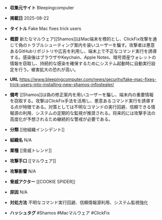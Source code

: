 - **収集元サイト**
Bleepingcomputer

- **掲載日**
2025-08-22

- **タイトル**
Fake Mac fixes trick users

- **概要**
新たなマルウェア[[Shamos]]はMac端末を標的とし、ClickFix攻撃を通じて偽のトラブルシューティング案内を装いユーザーを騙す。攻撃者は悪意あるGitHubリポジトリや広告を利用し、端末上で不正なコマンド実行を誘導する。感染後はブラウザやKeychain、Apple Notes、暗号資産ウォレットの情報を窃取し、持続的な感染を確保するためにシステム起動時に自動実行設定を行う。被害拡大の恐れが高い。

- **URL**
https://www.bleepingcomputer.com/news/security/fake-mac-fixes-trick-users-into-installing-new-shamos-infostealer/

- **備考**
[[Shamos]]は偽の修正案内を用いユーザーを騙し、端末内の重要情報を窃取する。攻撃はClickFix手法を活用し、悪意あるコマンド実行を誘導する点が特徴である。対策としては不明なコマンドの実行回避、信頼できる情報源の利用、システムの定期的な監視が推奨される。将来的には攻撃手法の高度化が予想されるため継続的な警戒が必要である。

- **分類**
[[他組織インシデント]]

- **組織名**
N/A

- **業種**
[[脅威トレンド]]

- **攻撃手口**
[[マルウェア]]

- **攻撃影響**
N/A

- **脅威アクター**
[[COOKIE SPIDER]]

- **原因**
N/A

- **対処方法**
不明なコマンド実行回避、信頼情報源利用、システム監視強化

- **ハッシュタグ**
#Shamos #Macマルウェア #ClickFix
